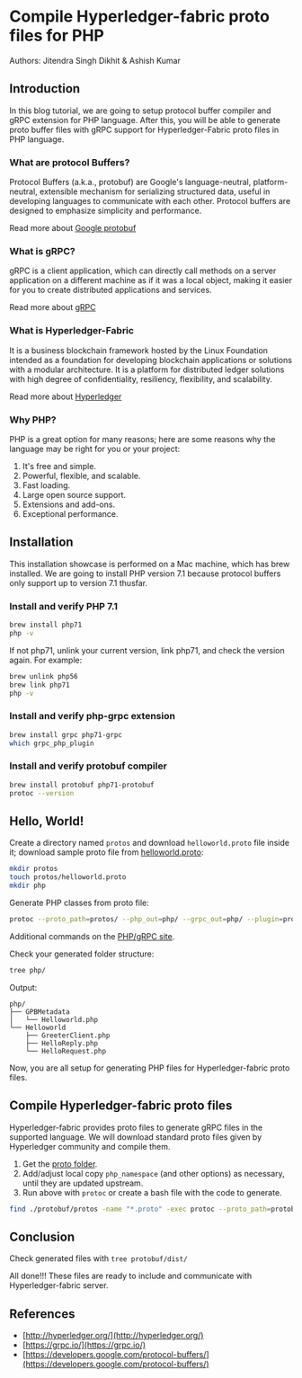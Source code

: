 # Compile Hyperledger-fabric proto files for PHP

Authors: Jitendra Singh Dikhit & Ashish Kumar
	
## Introduction

In this blog tutorial, we are going to setup protocol buffer compiler and gRPC extension for PHP language. After this, you will be able to generate proto buffer files with gRPC support for Hyperledger-Fabric proto files in PHP language.

### What are protocol Buffers?

Protocol Buffers (a.k.a., protobuf) are Google's language-neutral, platform-neutral, extensible mechanism for serializing structured data, useful in developing languages to communicate with each other. Protocol buffers are designed to emphasize simplicity and performance.

Read more about [Google protobuf](https://developers.google.com/protocol-buffers/)

### What is gRPC?

gRPC is a client application, which can directly call methods on a server application on a different machine as if it was a local object, making it easier for you to create distributed applications and services.

Read more about [gRPC](https://grpc.io/)

### What is Hyperledger-Fabric

It is a business blockchain framework hosted by the Linux Foundation intended as a foundation for developing blockchain applications or solutions with a modular architecture. It is a platform for distributed ledger solutions with high degree of confidentiality, resiliency, flexibility, and scalability.

Read more about [Hyperledger](http://hyperledger.org/)

### Why PHP?

PHP is a great option for many reasons; here are some reasons why the language may be right for you or your project:
1.	It's free and simple.
1.	Powerful, flexible, and scalable.
1.	Fast loading.
1.	Large open source support.
1.	Extensions and add-ons.
1.	Exceptional performance.

## Installation

This installation showcase is performed on a Mac machine, which has brew installed. We are going to install PHP version 7.1 because protocol buffers only support up to version 7.1 thusfar.

### Install and verify PHP 7.1
```bash
brew install php71
php -v
```

If not php71, unlink your current version, link php71, and check the version again. For example:
```bash
brew unlink php56
brew link php71
php -v
```

### Install and verify php-grpc extension
```bash
brew install grpc php71-grpc
which grpc_php_plugin
```

### Install and verify protobuf compiler
```bash
brew install protobuf php71-protobuf
protoc --version
```

## Hello, World!

Create a directory named `protos` and download `helloworld.proto` file inside it; download sample proto file from [helloworld.proto](https://raw.githubusercontent.com/grpc/grpc-go/master/examples/helloworld/helloworld/helloworld.proto):
```bash
mkdir protos
touch protos/helloworld.proto
mkdir php
```

Generate PHP classes from proto file:
```bash
protoc --proto_path=protos/ --php_out=php/ --grpc_out=php/ --plugin=protoc-gen-grpc=`which grpc_php_plugin` protos/helloworld.proto
```

Additional commands on the [PHP/gRPC site](https://grpc.io/docs/tutorials/basic/php.html).

Check your generated folder structure:
```bash
tree php/
```

Output:
```text
php/
├── GPBMetadata
│   └── Helloworld.php
└── Helloworld
    ├── GreeterClient.php
    ├── HelloReply.php
    └── HelloRequest.php
```

Now, you are all setup for generating PHP files for Hyperledger-fabric proto files.

## Compile Hyperledger-fabric proto files

Hyperledger-fabric provides proto files to generate gRPC files in the supported language. We will download standard proto files given by Hyperledger community and compile them.

1. Get the [proto folder](https://github.com/hyperledger/fabric/tree/release/protos).
1. Add/adjust local copy `php_namespace` (and other options) as necessary, until they are updated upstream.
1. Run above with `protoc` or create a bash file with the code to generate.

```bash
find ./protobuf/protos -name "*.proto" -exec protoc --proto_path=protobuf/protos/ --php_out=protobuf/dist/ --grpc_out=protobuf/dist/ --plugin=protoc-gen-grpc=`which grpc_php_plugin` {} \;
```

## Conclusion

Check generated files with `tree protobuf/dist/`

All done!!! These files are ready to include and communicate with Hyperledger-fabric server.

## References

* [http://hyperledger.org/](http://hyperledger.org/)
* [https://grpc.io/](https://grpc.io/)
* [https://developers.google.com/protocol-buffers/](https://developers.google.com/protocol-buffers/)
